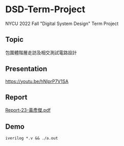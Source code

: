 # DSD-Term-Project
NYCU 2022 Fall "Digital System Design" Term Project

## Topic
包圍體階層走訪及相交測試電路設計

## Presentation
https://youtu.be/hNlprP7V1SA

## Report
[Report-23-黃彥傑.pdf](Report-23-黃彥傑.pdf)

## Demo
```shell
iverilog *.v && ./a.out
```
